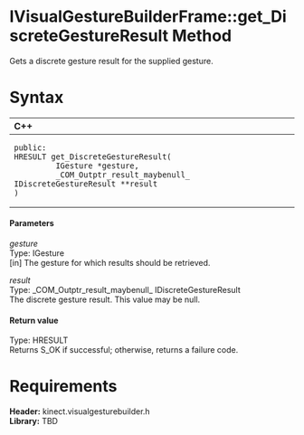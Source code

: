 IVisualGestureBuilderFrame::get\_DiscreteGestureResult Method  
=============================================================  

Gets a discrete gesture result for the supplied gesture. <span id="syntaxSection"></span>

Syntax  
======  

<table>
<colgroup>
<col width="100%" />
</colgroup>
<thead>
<tr class="header">
<th align="left">C++</th>
</tr>
</thead>
<tbody>
<tr class="odd">
<td align="left"><pre><code>public:  
HRESULT get_DiscreteGestureResult(  
         IGesture *gesture,  
         _COM_Outptr_result_maybenull_ IDiscreteGestureResult **result  
)</code></pre></td>
</tr>
</tbody>
</table>

<span id="ID4EG"></span>
#### Parameters  

*gesture*    
Type: IGesture  
[in] The gesture for which results should be retrieved.  

*result*    
Type: \_COM\_Outptr\_result\_maybenull\_ IDiscreteGestureResult  
The discrete gesture result. This value may be null.  

<span id="ID4EP"></span>
#### Return value  

Type: HRESULT  
Returns S\_OK if successful; otherwise, returns a failure code.  

<span id="requirements"></span>

Requirements  
============  

**Header:** kinect.visualgesturebuilder.h  
**Library:** TBD  



<!--Please do not edit the data in the comment block below.-->
<!--
TOCTitle : get_DiscreteGestureResult Method
RLTitle : IVisualGestureBuilderFrame::get_DiscreteGestureResult Method
KeywordK : get_DiscreteGestureResult method
KeywordK : IVisualGestureBuilderFrame::get_DiscreteGestureResult method
KeywordF : IVisualGestureBuilderFrame::get_DiscreteGestureResult
KeywordF : get_DiscreteGestureResult
KeywordF : Microsoft.Kinect.visualgesturebuilder.IVisualGestureBuilderFrame.get_DiscreteGestureResult(IGesture,_COM_Outptr_result_maybenull_ IDiscreteGestureResult)
KeywordA : M:Microsoft.Kinect.visualgesturebuilder.IVisualGestureBuilderFrame.get_DiscreteGestureResult(IGesture,_COM_Outptr_result_maybenull_ IDiscreteGestureResult)
AssetID : M:Microsoft.Kinect.visualgesturebuilder.IVisualGestureBuilderFrame.get_DiscreteGestureResult(IGesture,_COM_Outptr_result_maybenull_ IDiscreteGestureResult)
Locale : en-us
CommunityContent : 1
APIType : Managed
APILocation : 
APIName : Microsoft.Kinect.visualgesturebuilder.IVisualGestureBuilderFrame::get_DiscreteGestureResult
TargetOS : Windows
TopicType : kbSyntax
DevLang : C++
DocSet : K4Wv2
ProjType : K4Wv2Proj
Technology : Kinect for Windows
Product : Kinect for Windows SDK v2
productversion : 20
-->

